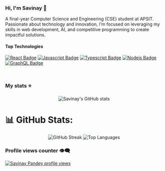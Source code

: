 ### Hi, I'm Savinay 👋

A final-year Computer Science and Engineering (CSE) student at APSIT. Passionate about technology and innovation, I’m focused on leveraging my skills in web development, AI, and competitive programming to create impactful solutions.

#### Top Technologies

[![React Badge](https://img.shields.io/badge/-React-61DBFB?style=for-the-badge&labelColor=black&logo=react&logoColor=61DBFB)](#) [![Javascript Badge](https://img.shields.io/badge/-Javascript-F0DB4F?style=for-the-badge&labelColor=black&logo=javascript&logoColor=F0DB4F)](#) [![Typescript Badge](https://img.shields.io/badge/-Typescript-007acc?style=for-the-badge&labelColor=black&logo=typescript&logoColor=007acc)](#) [![Nodejs Badge](https://img.shields.io/badge/-Nodejs-3C873A?style=for-the-badge&labelColor=black&logo=node.js&logoColor=3C873A)](#) [![GraphQL Badge](https://img.shields.io/badge/-GraphQl-e535ab?style=for-the-badge&labelColor=black&logo=node.js&logoColor=e535ab)](#)

<br/>

### My stats ⭐

<div align="center">
<img alt="Savinay's GitHub stats" src="https://github-readme-stats.vercel.app/api?username=SaviPandey&show_icons=true&theme=transparent"/>
</div>

# 📊 GitHub Stats:

<div align="center">
  <img alt="GitHub Streak" src="https://github-readme-streak-stats.herokuapp.com/?user=SaviPandey&theme=dark&hide_border=false"/>
  <img alt="Top Languages" src="https://github-readme-stats.vercel.app/api/top-langs/?username=SaviPandey&theme=dark&hide_border=false&include_all_commits=true&count_private=true&layout=compact"/>
</div>

### Profile views counter 👁️‍🗨️
[![Savinay Pandey profile views](https://u8views.com/api/v1/github/profiles/7869344/views/day-week-month-total-count.svg)](https://u8views.com/github/SaviPandey)


